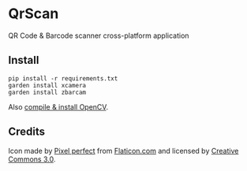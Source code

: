 # QrScan
QR Code &amp; Barcode scanner cross-platform application


## Install
```
pip install -r requirements.txt
garden install xcamera
garden install zbarcam
```
Also [compile & install OpenCV](https://github.com/AndreMiras/garden.zbarcam/blob/develop/OpenCV.md).


## Credits

Icon made by [Pixel perfect](https://www.flaticon.com/authors/pixel-perfect) from [Flaticon.com](https://www.flaticon.com/) and licensed by [Creative Commons 3.0](http://creativecommons.org/licenses/by/3.0/).
